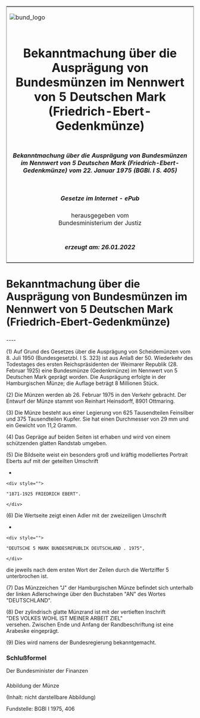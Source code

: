 <span id="DECKBLATT.html"></span>

<table border="0" frame="border" width="100%">

<tr valign="top">

<td align="left">

![bund\_logo](BfJ_2021_Web_de_de.gif)

</td>

<td align="right">

 

</td>

</tr>

<tr align="center" valign="middle">

<td colspan="2">

# Bekanntmachung über die Ausprägung von Bundesmünzen im Nennwert von 5 Deutschen Mark (Friedrich-Ebert-Gedenkmünze)

</td>

</tr>

<tr align="center" valign="middle">

<td colspan="2">

##### Bekanntmachung über die Ausprägung von Bundesmünzen im Nennwert von 5 Deutschen Mark (Friedrich-Ebert-Gedenkmünze) vom 22. Januar 1975 (BGBl. I S. 405)

</td>

</tr>

<tr align="center" valign="middle">

<td colspan="2">

  
  

##### Gesetze im Internet - ePub  
  
herausgegeben vom  
Bundesministerium der Justiz

</td>

</tr>

<tr align="center" valign="bottom">

<td colspan="2">

  
  

##### erzeugt am: 26.01.2022

</td>

</tr>

</table>

<span id="BJNR004050975.html"></span>

# Bekanntmachung über die Ausprägung von Bundesmünzen im Nennwert von 5 Deutschen Mark (Friedrich-Ebert-Gedenkmünze)

<span id="BJNR004050975BJNE000100307.html"></span>

###   
\----

<div>

<div class="jnhtml">

<div>

<div class="jurAbsatz">

(1) Auf Grund des Gesetzes über die Ausprägung von Scheidemünzen vom 8.
Juli 1950 (Bundesgesetzbl. I S. 323) ist aus Anlaß der 50. Wiederkehr
des Todestages des ersten Reichspräsidenten der Weimarer Republik (28.
Februar 1925) eine Bundesmünze (Gedenkmünze) im Nennwert von 5 Deutschen
Mark geprägt worden. Die Ausprägung erfolgte in der Hamburgischen Münze;
die Auflage beträgt 8 Millionen Stück.

</div>

<div class="jurAbsatz">

(2) Die Münzen werden ab 26. Februar 1975 in den Verkehr gebracht. Der
Entwurf der Münze stammt von Reinhart Heinsdorff, 8901 Ottmaring.

</div>

<div class="jurAbsatz">

(3) Die Münze besteht aus einer Legierung von 625 Tausendteilen
Feinsilber und 375 Tausendteilen Kupfer. Sie hat einen Durchmesser von
29 mm und ein Gewicht von 11,2 Gramm.

</div>

<div class="jurAbsatz">

(4) Das Gepräge auf beiden Seiten ist erhaben und wird von einem
schützenden glatten Randstab umgeben.

</div>

<div class="jurAbsatz">

(5) Die Bildseite weist ein besonders groß und kräftig modelliertes
Portrait Eberts auf mit der geteilten Umschrift

  - 
    
    <div style="">
    
    "1871-1925 FRIEDRICH EBERT".
    
    </div>

</div>

<div class="jurAbsatz">

(6) Die Wertseite zeigt einen Adler mit der zweizeiligen Umschrift

  - 
    
    <div style="">
    
    "DEUTSCHE 5 MARK BUNDESREPUBLIK DEUTSCHLAND . 1975",
    
    </div>

die jeweils nach dem ersten Wort der Zeilen durch die Wertziffer 5
unterbrochen ist.

</div>

<div class="jurAbsatz">

(7) Das Münzzeichen "J" der Hamburgischen Münze befindet sich unterhalb
der linken Adlerschwinge über den Buchstaben "AN" des Wortes
"DEUTSCHLAND".

</div>

<div class="jurAbsatz">

(8) Der zylindrisch glatte Münzrand ist mit der vertieften Inschrift  
"DES VOLKES WOHL IST MEINER ARBEIT ZIEL"  
versehen. Zwischen Ende und Anfang der Randbeschriftung ist eine
Arabeske eingeprägt.

</div>

<div class="jurAbsatz">

(9) Dies wird namens der Bundesregierung bekanntgemacht.

</div>

</div>

</div>

</div>

<span id="BJNR004050975BJNE000200307.html"></span>

### Schlußformel  

<div>

<div class="jnhtml">

<div>

<div class="jurAbsatz">

<span class="SP">Der Bundesminister der Finanzen</span>

</div>

</div>

</div>

</div>

<span id="BJNR004050975BJNE000300307.html"></span>

###   
Abbildung der Münze

<div>

<div class="jnhtml">

<div>

<div class="jurAbsatz">

(Inhalt: nicht darstellbare Abbildung)  

<div class="kommentar_Fundstelle">

Fundstelle: BGBl I 1975, 406

</div>

</div>

</div>

</div>

</div>
